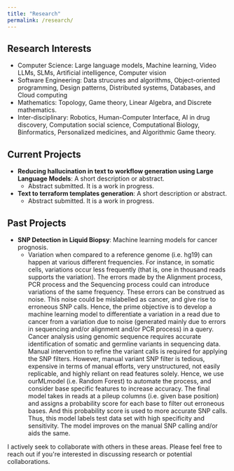```yaml
---
title: "Research"
permalink: /research/
---
```


## Research Interests
- Computer Science: Large language models, Machine learning, Video LLMs, SLMs, Artificial intelligence, Computer vision
- Software Engineering: Data strucures and algorithms, Object-oriented programming, Design patterns, Distributed systems, Databases, and Cloud computing
- Mathematics: Topology, Game theory, Linear Algebra, and Discrete mathematics.
- Inter-disciplinary: Robotics, Human-Computer Interface, AI in drug discovery, Computation social science, Computational Biology, Binformatics, Personalized medicines, and Algorithmic Game theory.

## Current Projects
- **Reducing hallucination in text to workflow generation using Large Language Models**: A short description or abstract.  
  - Abstract submitted. It is a work in progress.
- **Text to terraform templates generation**: A short description or abstract.  
  - Abstract submitted. It is a work in progress.
 
## Past Projects
- **SNP Detection in Liquid Biopsy**: Machine learning models for cancer prognosis.  
  - Variation when compared to a reference genome (i.e. hg19) can happen at
various different frequencies. For instance, in somatic cells, variations occur
less frequently (that is, one in thousand reads supports the variation).
The errors made by the Alignment process, PCR process and the Sequencing
process could can introduce variations of the same frequency. These
errors can be construed as noise. This noise could be mislabelled as cancer,
and give rise to erroneous SNP calls. Hence, the prime objective is to
develop a machine learning model to differentiate a variation in a read due
to cancer from a variation due to noise (generated mainly due to errors in
sequencing and/or alignment and/or PCR process) in a query. Cancer analysis
using genomic sequence requires accurate identification of somatic
and germline variants in sequencing data. Manual intervention to refine
the variant calls is required for applying the SNP filters. However, manual
variant SNP filter is tedious, expensive in terms of manual efforts, very unstructured,
not easily replicable, and highly reliant on read features solely.
Hence, we use ourMLmodel (i.e. Random Forest) to automate the process,
and consider base specific features to increase accuracy. The final model
takes in reads at a pileup columns (i.e. given base position) and assigns a
probability score for each base to filter out erroneous bases. And this probability
score is used to more accurate SNP calls. Thus, this model labels test
data set with high specificity and sensitivity. The model improves on the
manual SNP calling and/or aids the same.



I actively seek to collaborate with others in these areas. Please feel free to reach out if you're interested in discussing research or potential collaborations.
